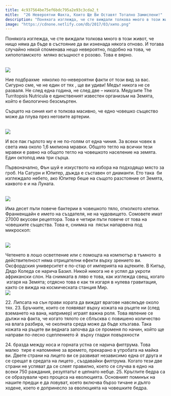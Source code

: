 ```yaml
---
title: 4c937564be75ef6bdc795a2e93c3cda2_t
mitle:  "26 Невероятни Факта, Които Ще Ви Оставят Тотално Замислени!"
description: "Понякога изглежда, че сте виждали толкова много в този живот, че нищо няма да бъде в състояние да ви изненада някога отново. И тогава случайно някой споменава нещо н�"
image: "https://cdnone.netlify.com/db/2017/03/хипо.png"
---
```


 <p>Понякога изглежда, че сте виждали толкова много в този живот, че нищо няма да бъде в състояние да ви изненада някога отново. И тогава случайно някой споменава нещо невероятно, подобно на това, че хипопотамското  мляко всъщност е розово. Това е вярно.</p>      <p> <br/><img src="https://cdnone.netlify.com/db/2017/03/хипо.png"/></p> <p>Ние подбрахме  няколко по-невероятни факти от този вид за вас. Сигурно сме, че не един от тях , ще ви удиви! Медът никога не се разваля. Не след една година, не след две – никога. Медузите The Turritopsis Nutricula е единственият известен организъм на Земята, който е биологично безсмъртен.</p> <p>Сърцето на синия кит е толкова масивно, че едно човешко същество може да плува през неговите артерии.</p>      <p> <br/><img src="https://cdnone.netlify.com/db/2017/03/2-31.jpg"/><br/></p> <p>И все пак гърлото му е не по-голям от една чиния. За всеки човек в света има около 1,6 милиона мравки. Общото тегло на всички тези мравки е равно на общото тегло на човешкото население на земята. Един октопод има три сърца.</p> <p>Първоначално, Фън шуй е изкуството на избора на подходящо място за гроб. На Сатурн и Юпитер, дъжда е съставен от диаманти. Ето така  би изглеждало небето, ако Юпитер беше на същото разстояние от Земята, каквото е и на Луната.</p> <p> <br/><img src="https://cdnone.netlify.com/db/2017/03/3-31.jpg"/><br/></p>      <p>Има десет пъти повече бактерии в човешкото тяло, отколкото клетки. Франкенщайн е името на създателя, не на чудовището. Сомовете имат 27000 вкусови рецептора. Това е четири пъти повече от това на човешките същества. Това е, снимка на  пясък напарвена под микроскоп:</p> <p> <br/><img src="https://cdnone.netlify.com/db/2017/03/4-30.jpg"/><br/></p> <p>Четенето в лошо осветление или с помощта на компютър в тъмното  в действителност няма отрицателни ефекти върху зрението ви. Оксфордския университет е по-стар от империята на ацтеките. В Кипър, Дядо Коледа се нарича Базил. Никой никога не е успял да укроти африкански слон. На снимката в ляво е това, как изглежда свещ, когато  изгаря на Земята; отдясно това е как тя изгаря в нулева гравитация, както се вижда на космическата станция Мир.  <br/><img src="https://cdnone.netlify.com/db/2017/03/5-30.jpg"/><br/></p> <p>22. Липсата на сън прави хората да виждат врагове навсякъде около тях. 23. Бръчките, които се появяват върху кожата на ръцете ни (след вземането на вана, например) играят важна роля. Това явление се дължи на факта, че когато тялото се сблъсква с повишено количество на влага разбира, че околната среда може да бъде хлъзгава. Така кожата на ръцете ви веднага започва да се променя по начин, който ще направи по-лесно сцеплението й  върху гладки повърхности</p> <p>24. бразда между носа и горната устна се нарича филтрума. Това малко  тире е напомняне за времето, прекарано в утробата на майка ви. Двете страни на лицето ви се развиват независимо една от друга и се срещат в средата на лицето , създавайки филтрума. Когато тези две страни не успяват да се слеят правилно, което се случва в едно на всеки 750 раждания, резултатът е цепнато небце. 25. Кръглите бедра са се образували чрез процеса на еволюцията. Основният поминък на нашите предци е да ловуват, което включва бързо тичане и дълго ходене, което е допринесло за еволюцията на човешките бедра.</p>       